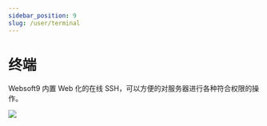 ```yaml
---
sidebar_position: 9
slug: /user/terminal
---
```


# 终端

Websoft9 内置 Web 化的在线 SSH，可以方便的对服务器进行各种符合权限的操作。  

![](https://libs.websoft9.com/Websoft9/DocsPicture/zh/websoft9/websoft9-terminal.png)